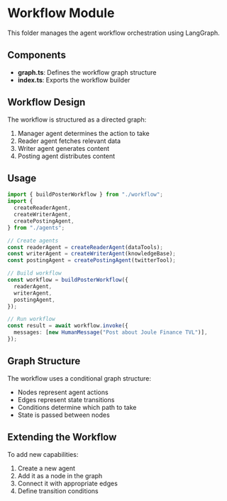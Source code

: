 # Workflow Module

This folder manages the agent workflow orchestration using LangGraph.

## Components

- **graph.ts**: Defines the workflow graph structure
- **index.ts**: Exports the workflow builder

## Workflow Design

The workflow is structured as a directed graph:

1. Manager agent determines the action to take
2. Reader agent fetches relevant data
3. Writer agent generates content
4. Posting agent distributes content

## Usage

```typescript
import { buildPosterWorkflow } from "./workflow";
import {
  createReaderAgent,
  createWriterAgent,
  createPostingAgent,
} from "./agents";

// Create agents
const readerAgent = createReaderAgent(dataTools);
const writerAgent = createWriterAgent(knowledgeBase);
const postingAgent = createPostingAgent(twitterTool);

// Build workflow
const workflow = buildPosterWorkflow({
  readerAgent,
  writerAgent,
  postingAgent,
});

// Run workflow
const result = await workflow.invoke({
  messages: [new HumanMessage("Post about Joule Finance TVL")],
});
```

## Graph Structure

The workflow uses a conditional graph structure:

- Nodes represent agent actions
- Edges represent state transitions
- Conditions determine which path to take
- State is passed between nodes

## Extending the Workflow

To add new capabilities:

1. Create a new agent
2. Add it as a node in the graph
3. Connect it with appropriate edges
4. Define transition conditions
